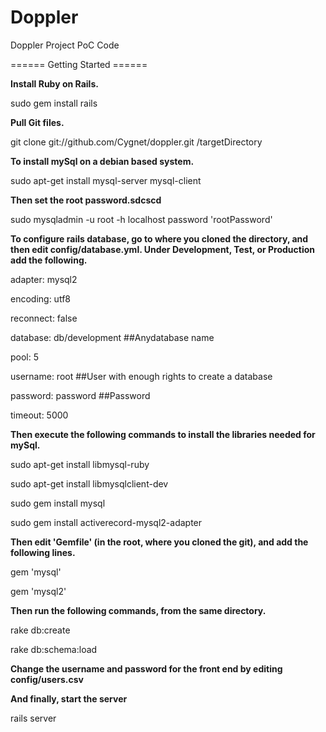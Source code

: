 Doppler
=======

Doppler Project PoC Code

====== Getting Started ======

<b>Install Ruby on Rails.</b>

sudo gem install rails
  
  
<b>Pull Git files.</b>

git clone git://github.com/Cygnet/doppler.git /targetDirectory
  

<b>To install mySql on a debian based system.</b>

sudo apt-get install mysql-server mysql-client

<b>Then set the root password.sdcscd</b>

sudo mysqladmin -u root -h localhost password 'rootPassword'

<b>To configure rails database, go to where you cloned the directory, and then edit config/database.yml. Under Development, Test, or Production add the following.</b>

adapter: mysql2

encoding: utf8

reconnect: false

database: db/development  ##Anydatabase name

pool: 5

username: root            ##User with enough rights to create a database

password: password        ##Password

timeout: 5000
  
<b>Then execute the following commands to install the libraries needed for mySql.</b>

sudo apt-get install libmysql-ruby

sudo apt-get install libmysqlclient-dev

sudo gem install mysql

sudo gem install activerecord-mysql2-adapter

<b>Then edit 'Gemfile' (in the root, where you cloned the git), and add the following lines.</b>

gem 'mysql'

gem 'mysql2'

<b>Then run the following commands, from the same directory.</b>

rake db:create

rake db:schema:load
  
<b>Change the username and password for the front end by editing config/users.csv</b>
  
<b>And finally, start the server</b>

rails server